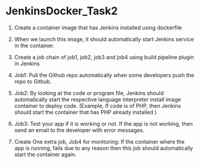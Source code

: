 # JenkinsDocker_Task2

1. Create a container image that has Jenkins installed using dockerfile

2. When we launch this image, it should automatically start Jenkins service in the container.

3. Create a job chain of job1, job2, job3 and job4 using build pipeline plugin in Jenkins

4. Job1: Pull the Github repo automatically when some developers push the repo to Github.

5. Job2: By looking at the code or program file, 
Jenkins should automatically start the respective language interpreter install image container to deploy code.
(Example, If code is of PHP, then Jenkins should start the container that has PHP already installed )

6. Job3: Test your app if it is working or not. If the app is not working, then send an email to the developer with error messages.

7. Create One extra job, Job4 for monitoring: If the container where the app is running, fails due to any reason then this job should automatically start the container again.
